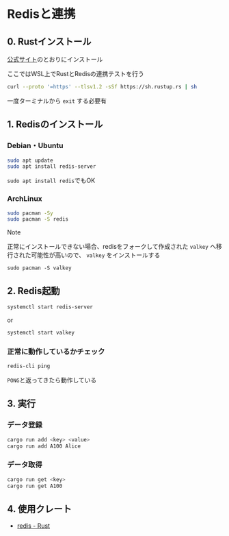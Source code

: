 # Redisと連携

## 0. Rustインストール

[公式サイト](https://www.rust-lang.org/ja/tools/install)のとおりにインストール

ここではWSL上でRustとRedisの連携テストを行う

```sh
curl --proto '=https' --tlsv1.2 -sSf https://sh.rustup.rs | sh
```

一度ターミナルから `exit` する必要有

## 1. Redisのインストール

### Debian・Ubuntu

```sh
sudo apt update
sudo apt install redis-server
```

```sudo apt install redis```でもOK


### ArchLinux

```sh
sudo pacman -Sy
sudo pacman -S redis
```

> [!NOTE]
> 正常にインストールできない場合、redisをフォークして作成された `valkey` へ移行された可能性が高いので、 `valkey` をインストールする
>
> `sudo pacman -S valkey`


## 2. Redis起動

```sh
systemctl start redis-server
```

or

```sh
systemctl start valkey
```

### 正常に動作しているかチェック

```sh
redis-cli ping
```
`PONG`と返ってきたら動作している

## 3. 実行

### データ登録

```sh
cargo run add <key> <value>
cargo run add A100 Alice
```

### データ取得

```sh
cargo run get <key>
cargo run get A100
```

## 4. 使用クレート

- [redis - Rust](https://docs.rs/redis/latest/redis/)

